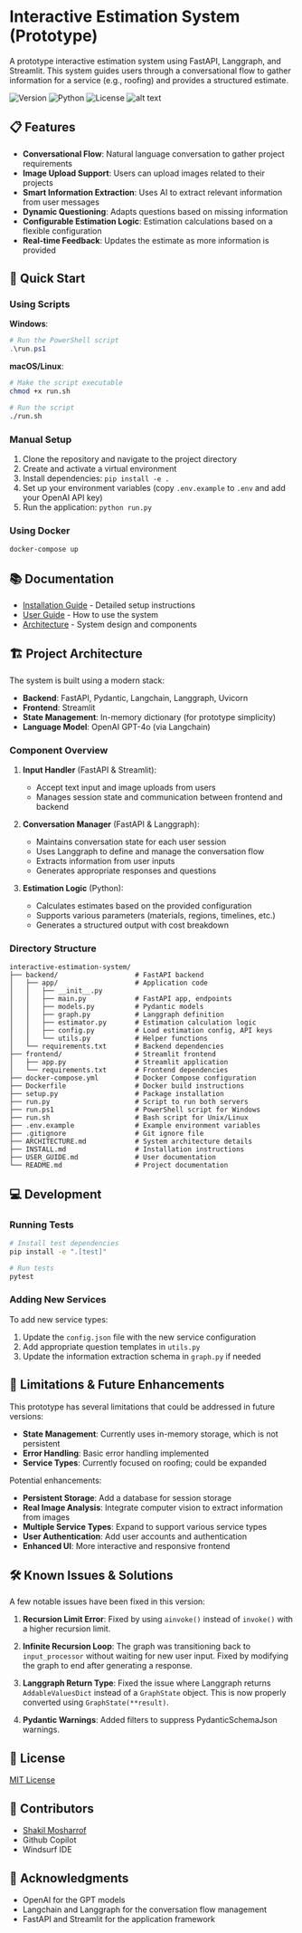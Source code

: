 # Interactive Estimation System (Prototype)

A prototype interactive estimation system using FastAPI, Langgraph, and Streamlit. This system guides users through a conversational flow to gather information for a service (e.g., roofing) and provides a structured estimate.

![Version](https://img.shields.io/badge/version-0.1.0-blue)
![Python](https://img.shields.io/badge/python-3.11%2B-blue)
![License](https://img.shields.io/badge/license-MIT-green)
![alt text](frontend/image/image-2.png)
## 📋 Features

- **Conversational Flow**: Natural language conversation to gather project requirements
- **Image Upload Support**: Users can upload images related to their projects
- **Smart Information Extraction**: Uses AI to extract relevant information from user messages
- **Dynamic Questioning**: Adapts questions based on missing information
- **Configurable Estimation Logic**: Estimation calculations based on a flexible configuration
- **Real-time Feedback**: Updates the estimate as more information is provided

## 🚀 Quick Start

### Using Scripts

**Windows**:
```powershell
# Run the PowerShell script
.\run.ps1
```

**macOS/Linux**:
```bash
# Make the script executable
chmod +x run.sh

# Run the script
./run.sh
```

### Manual Setup

1. Clone the repository and navigate to the project directory
2. Create and activate a virtual environment
3. Install dependencies: `pip install -e .`
4. Set up your environment variables (copy `.env.example` to `.env` and add your OpenAI API key)
5. Run the application: `python run.py`

### Using Docker

```bash
docker-compose up
```

## 📚 Documentation

- [Installation Guide](INSTALL.md) - Detailed setup instructions
- [User Guide](USER_GUIDE.md) - How to use the system
- [Architecture](ARCHITECTURE.md) - System design and components

## 🏗️ Project Architecture

The system is built using a modern stack:

- **Backend**: FastAPI, Pydantic, Langchain, Langgraph, Uvicorn
- **Frontend**: Streamlit
- **State Management**: In-memory dictionary (for prototype simplicity)
- **Language Model**: OpenAI GPT-4o (via Langchain)

### Component Overview

1. **Input Handler** (FastAPI & Streamlit):
   - Accept text input and image uploads from users
   - Manages session state and communication between frontend and backend

2. **Conversation Manager** (FastAPI & Langgraph):
   - Maintains conversation state for each user session
   - Uses Langgraph to define and manage the conversation flow
   - Extracts information from user inputs
   - Generates appropriate responses and questions

3. **Estimation Logic** (Python):
   - Calculates estimates based on the provided configuration
   - Supports various parameters (materials, regions, timelines, etc.)
   - Generates a structured output with cost breakdown

### Directory Structure

```
interactive-estimation-system/
├── backend/                   # FastAPI backend
│   ├── app/                   # Application code
│   │   ├── __init__.py        
│   │   ├── main.py            # FastAPI app, endpoints
│   │   ├── models.py          # Pydantic models
│   │   ├── graph.py           # Langgraph definition
│   │   ├── estimator.py       # Estimation calculation logic
│   │   ├── config.py          # Load estimation config, API keys
│   │   └── utils.py           # Helper functions
│   └── requirements.txt       # Backend dependencies
├── frontend/                  # Streamlit frontend
│   ├── app.py                 # Streamlit application
│   └── requirements.txt       # Frontend dependencies
├── docker-compose.yml         # Docker Compose configuration
├── Dockerfile                 # Docker build instructions
├── setup.py                   # Package installation
├── run.py                     # Script to run both servers
├── run.ps1                    # PowerShell script for Windows
├── run.sh                     # Bash script for Unix/Linux
├── .env.example               # Example environment variables
├── .gitignore                 # Git ignore file
├── ARCHITECTURE.md            # System architecture details
├── INSTALL.md                 # Installation instructions
├── USER_GUIDE.md              # User documentation
└── README.md                  # Project documentation
```

## 💻 Development

### Running Tests

```bash
# Install test dependencies
pip install -e ".[test]"

# Run tests
pytest
```

### Adding New Services

To add new service types:

1. Update the `config.json` file with the new service configuration
2. Add appropriate question templates in `utils.py`
3. Update the information extraction schema in `graph.py` if needed

## 🚧 Limitations & Future Enhancements

This prototype has several limitations that could be addressed in future versions:

- **State Management**: Currently uses in-memory storage, which is not persistent
- **Error Handling**: Basic error handling implemented
- **Service Types**: Currently focused on roofing; could be expanded

Potential enhancements:

- **Persistent Storage**: Add a database for session storage
- **Real Image Analysis**: Integrate computer vision to extract information from images
- **Multiple Service Types**: Expand to support various service types
- **User Authentication**: Add user accounts and authentication
- **Enhanced UI**: More interactive and responsive frontend

## 🛠️ Known Issues & Solutions

A few notable issues have been fixed in this version:

1. **Recursion Limit Error**: Fixed by using `ainvoke()` instead of `invoke()` with a higher recursion limit.

2. **Infinite Recursion Loop**: The graph was transitioning back to `input_processor` without waiting for new user input. 
   Fixed by modifying the graph to end after generating a response.

3. **Langgraph Return Type**: Fixed the issue where Langgraph returns `AddableValuesDict` instead of a `GraphState` object.
   This is now properly converted using `GraphState(**result)`.

4. **Pydantic Warnings**: Added filters to suppress PydanticSchemaJson warnings.

## 📝 License

[MIT License](LICENSE)

## 👥 Contributors

- [Shakil Mosharrof](https://github.com/shakil1819)
- Github Copilot
- Windsurf IDE

## 🙏 Acknowledgments

- OpenAI for the GPT models
- Langchain and Langgraph for the conversation flow management
- FastAPI and Streamlit for the application framework
